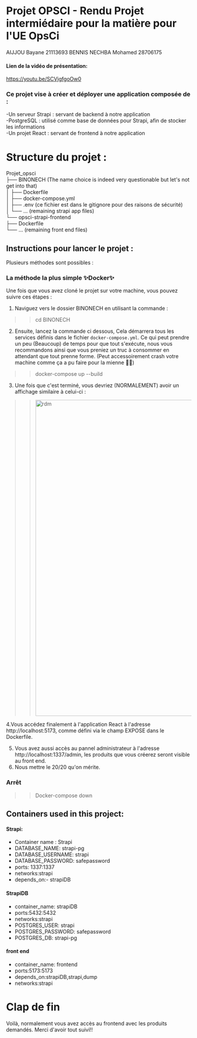 # Projet OPSCI - Rendu Projet intermiédaire pour la matière pour l'UE OpsCi 
AIJJOU Bayane 21113693
BENNIS NECHBA Mohamed 28706175

#### Lien de la vidéo de présentation: 
https://youtu.be/SCVjgfgoOw0
### Ce projet vise à créer et déployer une application composée de :

-Un serveur Strapi : servant de backend à notre application\
-PostgreSQL : utilisé comme base de données pour Strapi, afin de stocker les informations\
-Un projet React : servant de frontend à notre application
# Structure du projet :
Projet_opsci\
├── BINONECH (The name choice is indeed very questionable but let's not get into that)\
│   ├── Dockerfile\
│   ├── docker-compose.yml\
│   ├── .env (ce fichier est dans le gitignore pour des raisons de sécurité)\
│   └── ... (remaining strapi app files)\
└── opsci-strapi-frontend\
    ├── Dockerfile\
    └── ... (remaining front end files)
## Instructions pour lancer le projet :

Plusieurs méthodes sont possibles :

### La méthode la plus simple ✨Docker✨

Une fois que vous avez cloné le projet sur votre machine, vous pouvez suivre ces étapes :

1. Naviguez vers le dossier BINONECH en utilisant la commande :
>>cd BINONECH

2. Ensuite, lancez la commande ci dessous, Cela démarrera tous les services définis dans le fichier `docker-compose.yml`.
Ce qui peut prendre un peu (Beaucoup) de temps pour que tout s'exécute, nous vous recommandons ainsi que vous preniez un truc à consommer en attendant que tout prenne forme. (Peut accessoirement crash votre machine comme ça a pu faire pour la mienne 🤭🤭)
>>docker-compose up --build


3. Une fois que c'est terminé, vous devriez (NORMALEMENT) avoir un affichage similaire à celui-ci :
>><img width="857" alt="rdm" src="https://github.com/hasleyy6/Projet-opsci/assets/141744710/2475a0a3-b470-4a36-8a7b-9d612d97ce93">

4.Vous accédez finalement à l'application React à l'adresse http://localhost:5173, comme défini via le champ EXPOSE dans le Dockerfile.

5. Vous avez aussi accès au pannel administrateur à l'adresse http://localhost:1337/admin, les produits que vous créerez seront visible au front end.
6. Nous mettre le 20/20 qu'on mérite.

### Arrêt
>>Docker-compose down

## Containers used in this project:
#### Strapi:
- Container name : Strapi
- DATABASE_NAME: strapi-pg
- DATABASE_USERNAME: strapi
- DATABASE_PASSWORD: safepassword
- ports: 1337:1337
- networks:strapi
- depends_on:- strapiDB

#### StrapiDB
- container_name: strapiDB
- ports:5432:5432
- networks:strapi
- POSTGRES_USER: strapi
- POSTGRES_PASSWORD: safepassword
- POSTGRES_DB: strapi-pg

#### front end
- container_name: frontend
- ports:5173:5173
- depends_on:strapiDB,strapi,dump
- networks:strapi

# Clap de fin
Voilà, normalement vous avez accès au frontend avec les produits demandés. Merci d'avoir tout suivi!!

